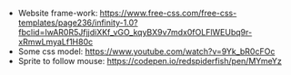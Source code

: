 * Website frame-work: https://www.free-css.com/free-css-templates/page236/infinity-1.0?fbclid=IwAR0R5JfjjdiXKf_vGO_kqyBX9v7mdx0fOLFlWEUbq9r-xRmwLmyaLf1H80c
* Some css model: https://www.youtube.com/watch?v=9Yk_bR0cFOc
* Sprite to follow mouse: https://codepen.io/redspiderfish/pen/MYmeYz